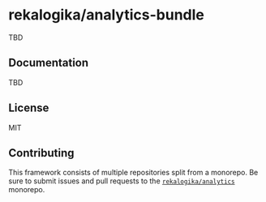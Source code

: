 # rekalogika/analytics-bundle

TBD

## Documentation

TBD

## License

MIT

## Contributing

This framework consists of multiple repositories split from a monorepo. Be
sure to submit issues and pull requests to the
[`rekalogika/analytics`](https://github.com/rekalogika/analytics) monorepo.